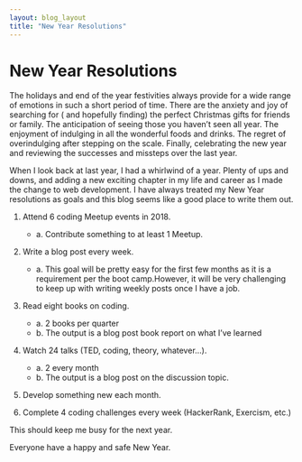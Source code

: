 ```yaml
---
layout: blog_layout
title: "New Year Resolutions"
---
```


New Year Resolutions
=========================
 
 
The holidays and end of the year festivities always provide for a wide range of emotions in such a short period of time. There are the anxiety and joy of searching for ( and hopefully finding) the perfect Christmas gifts for friends or family. The anticipation of seeing those you haven’t seen all year. The enjoyment of indulging in all the wonderful foods and drinks. The regret of overindulging after stepping on the scale. Finally, celebrating the new year and reviewing the successes and missteps over the last year.

When I look back at last year, I had a whirlwind of a year. Plenty of ups and downs, and adding a new exciting chapter in my life and career as I made the change to web development. I have always treated my New Year resolutions as goals and this blog seems like a good place to write them out.

1. Attend 6 coding Meetup events in 2018.
    * a. Contribute something to at least 1 Meetup.


2. Write a blog post every week.
    * a. This goal will be pretty easy for the first few months as it is a requirement per the boot camp.However, it will be very challenging to keep up with writing weekly posts once I have a job. 


3. Read eight books on coding.
    * a. 2 books per quarter
    * b. The output is a blog post book report on what I’ve learned


4. Watch 24 talks (TED, coding, theory, whatever…).
    * a. 2 every month
    * b. The output is a blog post on the discussion topic.


5. Develop something new each month.

6. Complete 4 coding challenges every week (HackerRank, Exercism, etc.)

This should keep me busy for the next year.

Everyone have a happy and safe New Year.





